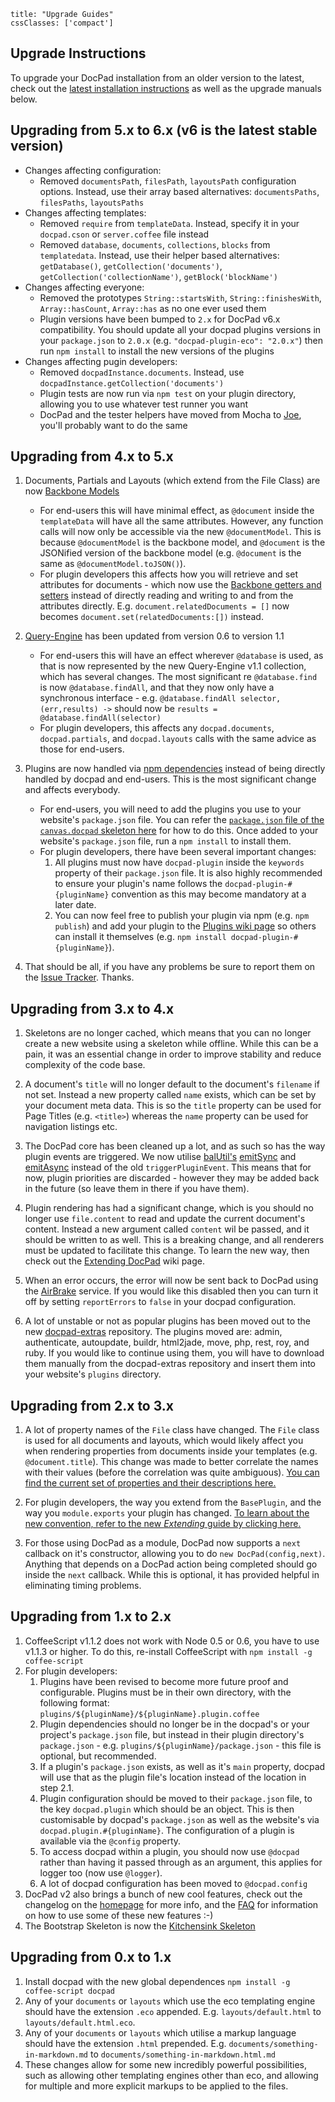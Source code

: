 ```
title: "Upgrade Guides"
cssClasses: ['compact']
```


## Upgrade Instructions

To upgrade your DocPad installation from an older version to the latest, check out the [latest installation instructions](/docpad/install) as well as the upgrade manuals below.

## Upgrading from 5.x to 6.x (v6 is the latest stable version)

- Changes affecting configuration:
	- Removed `documentsPath`, `filesPath`, `layoutsPath` configuration options. Instead, use their array based alternatives: `documentsPaths`, `filesPaths`, `layoutsPaths`
- Changes affecting templates:
	- Removed `require` from `templateData`. Instead, specify it in your `docpad.cson` or `server.coffee` file instead
	- Removed `database`, `documents`, `collections`, `blocks` from `templatedata`. Instead, use their helper based alternatives: `getDatabase()`, `getCollection('documents')`, `getCollection('collectionName')`, `getBlock('blockName')`
- Changes affecting everyone:
	- Removed the prototypes `String::startsWith`, `String::finishesWith`, `Array::hasCount`, `Array::has` as no one ever used them
	- Plugin versions have been bumped to `2.x` for DocPad v6.x compatibility. You should update all your docpad plugins versions in your `package.json` to `2.0.x` (e.g. `"docpad-plugin-eco": "2.0.x"`) then run `npm install` to install the new versions of the plugins
- Changes affecting pugin developers:
	- Removed `docpadInstance.documents`. Instead, use `docpadInstance.getCollection('documents')`
	- Plugin tests are now run via `npm test` on your plugin directory, allowing you to use whatever test runner you want
	- DocPad and the tester helpers have moved from Mocha to [Joe](http://github.com/bevry/joe), you'll probably want to do the same


## Upgrading from 4.x to 5.x

1. Documents, Partials and Layouts (which extend from the File Class) are now [Backbone Models](http://documentcloud.github.com/backbone/#Model)
	- For end-users this will have minimal effect, as `@document` inside the `templateData` will have all the same attributes. However, any function calls will now only be accessible via the new `@documentModel`. This is because `@documentModel` is the backbone model, and `@document` is the JSONified version of the backbone model (e.g. `@document` is the same as `@documentModel.toJSON()`).
	- For plugin developers this affects how you will retrieve and set attributes for documents - which now use the [Backbone getters and setters](http://documentcloud.github.com/backbone/#Model-get) instead of directly reading and writing to and from the attributes directly. E.g. `document.relatedDocuments = []` now becomes `document.set(relatedDocuments:[])` instead.

2. [Query-Engine](https://github.com/bevry/query-engine) has been updated from version 0.6 to version 1.1
	- For end-users this will have an effect wherever `@database` is used, as that is now represented by the new Query-Engine v1.1 collection, which has several changes. The most significant re `@database.find` is now `@database.findAll`, and that they now only have a synchronous interface - e.g. `@database.findAll selector, (err,results) ->` should now be `results = @database.findAll(selector)`
	- For plugin developers, this affects any `docpad.documents`, `docpad.partials`, and `docpad.layouts` calls with the same advice as those for end-users.

3. Plugins are now handled via [npm dependencies](http://npmjs.org/doc/json.html#dependencies) instead of being directly handled by docpad and end-users. This is the most significant change and affects everybody.
	- For end-users, you will need to add the plugins you use to your website's `package.json` file. You can refer the [`package.json` file of the `canvas.docpad` skeleton here](https://github.com/bevry/canvas.docpad/blob/docpad-5.x/package.json#L30-43) for how to do this. Once added to your website's `package.json` file, run a `npm install` to install them.
	- For plugin developers, there have been several important changes:
		1. All plugins must now have `docpad-plugin` inside the `keywords` property of their `package.json` file. It is also highly recommended to ensure your plugin's name follows the `docpad-plugin-#{pluginName}` convention as this may become mandatory at a later date.
		2. You can now feel free to publish your plugin via npm (e.g. `npm publish`) and add your plugin to the [Plugins wiki page](/docpad/plugins) so others can install it themselves (e.g. `npm install docpad-plugin-#{pluginName}`).

4. That should be all, if you have any problems be sure to report them on the [Issue Tracker](http://docpad.org/issues). Thanks.


## Upgrading from 3.x to 4.x

1. Skeletons are no longer cached, which means that you can no longer create a new website using a skeleton while offline. While this can be a pain, it was an essential change in order to improve stability and reduce complexity of the code base.

2. A document's `title` will no longer default to the document's `filename` if not set. Instead a new property called `name` exists, which can be set by your document meta data. This is so the `title` property can be used for Page Titles (e.g. `<title>`) whereas the `name` property can be used for navigation listings etc.

3. The DocPad core has been cleaned up a lot, and as such so has the way plugin events are triggered. We now utilise [balUtil's](https://github.com/balupton/bal-util.npm) [emitSync](https://github.com/balupton/bal-util.npm/blob/master/lib/events.coffee#L257) and [emitAsync](https://github.com/balupton/bal-util.npm/blob/master/lib/events.coffee#L241) instead of the old `triggerPluginEvent`. This means that for now, plugin priorities are discarded - however they may be added back in the future (so leave them in there if you have them).

4. Plugin rendering has had a significant change, which is you should no longer use `file.content` to read and update the current document's content. Instead a new argument called `content` wil be passed, and it should be written to as well. This is a breaking change, and all renderers must be updated to facilitate this change. To learn the new way, then check out the [Extending DocPad](/docpad/extend) wiki page.

5. When an error occurs, the error will now be sent back to DocPad using the [AirBrake](http://airbrake.io/) service. If you would like this disabled then you can turn it off by setting `reportErrors` to `false` in your docpad configuration.

6. A lot of unstable or not as popular plugins has been moved out to the new [docpad-extras](https://github.com/bevry/docpad-extras) repository. The plugins moved are: admin, authenticate, autoupdate, buildr, html2jade, move, php, rest, roy, and ruby. If you would like to continue using them, you will have to download them manually from the docpad-extras repository and insert them into your website's `plugins` directory.


## Upgrading from 2.x to 3.x

1. A lot of property names of the `File` class have changed. The `File` class is used for all documents and layouts, which would likely affect you when rendering properties from documents inside your templates (e.g. `@document.title`). This change was made to better correlate the names with their values (before the correlation was quite ambiguous). [You can find the current set of properties and their descriptions here.](https://github.com/bevry/docpad/blob/master/lib/file.coffee#L12)

2. For plugin developers, the way you extend from the `BasePlugin`, and the way you `module.exports` your plugin has changed. [To learn about the new convention, refer to the new _Extending_ guide by clicking here.](/docpad/extend)

3. For those using DocPad as a module, DocPad now supports a `next` callback on it's constructor, allowing you to do `new DocPad(config,next)`. Anything that depends on a DocPad action being completed should go inside the `next` callback. While this is optional, it has provided helpful in eliminating timing problems.

## Upgrading from 1.x to 2.x

1. CoffeeScript v1.1.2 does not work with Node 0.5 or 0.6, you have to use v1.1.3 or higher. To do this, re-install CoffeeScript with `npm install -g coffee-script`
2. For plugin developers:
	1. Plugins have been revised to become more future proof and configurable. Plugins must be in their own directory, with the following format: `plugins/${pluginName}/${pluginName}.plugin.coffee`
	2. Plugin dependencies should no longer be in the docpad's or your project's `package.json` file, but instead in their plugin directory's `package.json` - e.g. `plugins/${pluginName}/package.json` - this file is optional, but recommended.
	3. If a plugin's `package.json` exists, as well as it's `main` property, docpad will use that as the plugin file's location instead of the location in step 2.1.
	4. Plugin configuration should be moved to their `package.json` file, to the key `docpad.plugin` which should be an object. This is then customisable by docpad's `package.json` as well as the website's via `docpad.plugin.#{pluginName}`. The configuration of a plugin is available via the `@config` property.
	5. To access docpad within a plugin, you should now use `@docpad` rather than having it passed through as an argument, this applies for logger too (now use `@logger`).
	6. A lot of docpad configuration has been moved to `@docpad.config`
3. DocPad v2 also brings a bunch of new cool features, check out the changelog on the [homepage](https://github.com/balupton/docpad) for more info, and the [FAQ](https://github.com/balupton/docpad/wiki/FAQ) for information on how to use some of these new features :-)
4. The Bootstrap Skeleton is now the [Kitchensink Skeleton](https://github.com/balupton/kitchensink.docpad)


## Upgrading from 0.x to 1.x

1. Install docpad with the new global dependences `npm install -g coffee-script docpad`
2. Any of your `documents` or `layouts` which use the eco templating engine should have the extension `.eco` appended. E.g. `layouts/default.html` to `layouts/default.html.eco`.
3. Any of your `documents` or `layouts` which utilise a markup language should have the extension `.html` prepended. E.g. `documents/something-in-markdown.md` to `documents/something-in-markdown.html.md`
4. These changes allow for some new incredibly powerful possibilities, such as allowing other templating engines other than eco, and allowing for multiple and more explicit markups to be applied to the files.